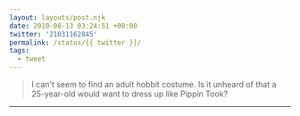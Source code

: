 ```yaml
---
layout: layouts/post.njk
date: 2010-08-13 03:24:51 +00:00
twitter: '21031162845'
permalink: /status/{{ twitter }}/
tags: 
  - tweet
---
```


> I can't seem to find an adult hobbit costume. Is it unheard of that a 25-year-old would want to dress up like Pippin Took?

---
